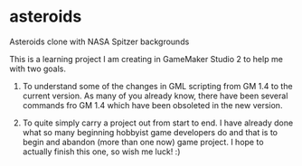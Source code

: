 # asteroids
Asteroids clone with NASA Spitzer backgrounds

This is a learning project I am creating in GameMaker Studio 2 to help me with two goals.

1) To understand some of the changes in GML scripting from GM 1.4 to the current version.  As many of you already know, there have been several commands fro GM 1.4 which have been obsoleted in the new version.  

2) To quite simply carry a project out from start to end.  I have already done what so many beginning hobbyist game developers do and that is to begin and abandon (more than one now) game project.  I hope to actually finish this one, so wish me luck!  :)
